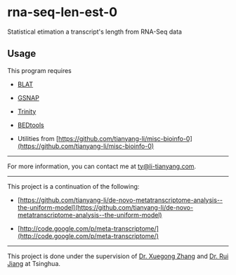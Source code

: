 # rna-seq-len-est-0

Statistical etimation a transcript's length from RNA-Seq data

## Usage

This program requires 

* [BLAT](http://genome.ucsc.edu/FAQ/FAQblat.html)

* [GSNAP](http://research-pub.gene.com/gmap/)

* [Trinity](http://trinityrnaseq.sourceforge.net/)

* [BEDtools](http://code.google.com/p/bedtools/) 

* Utilities from [https://github.com/tianyang-li/misc-bioinfo-0](https://github.com/tianyang-li/misc-bioinfo-0)

***

For more information, you can contact me at [ty@li-tianyang.com](mailto:ty@li-tianyang.com).

***

This project is a continuation of the following:

* [https://github.com/tianyang-li/de-novo-metatranscriptome-analysis--the-uniform-model](https://github.com/tianyang-li/de-novo-metatranscriptome-analysis--the-uniform-model)

* [http://code.google.com/p/meta-transcriptome/](http://code.google.com/p/meta-transcriptome/)

***

This project is done under the supervision of [Dr. Xuegong Zhang](http://bioinfo.au.tsinghua.edu.cn/member/xzhang/XZhang_English.htm) and [Dr. Rui Jiang](http://bioinfo.au.tsinghua.edu.cn/member/ruijiang/english/index.html) at Tsinghua.

